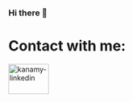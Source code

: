 ### Hi there 👋

# Contact with me:

<a href="https://www.linkedin.com/in/kanamy-stewart-862351174/" target ="_blank">
  <img align="center" alt="kanamy-linkedin" height="60" width="80" src="https://cdn.jsdelivr.net/gh/devicons/devicon/icons/linkedin/linkedin-original-wordmark.svg"
   style="max-width:100%;">
</a>


<!--
**KanamyStewart/kanamystewart** is a ✨ _special_ ✨ repository because its `README.md` (this file) appears on your GitHub profile.

Here are some ideas to get you started:

- 🔭 I’m currently working on ...
- 🌱 I’m currently learning ...
- 👯 I’m looking to collaborate on ...
- 🤔 I’m looking for help with ...
- 💬 Ask me about ...
- 📫 How to reach me: ...
- 😄 Pronouns: ...
- ⚡ Fun fact: ...
-->

